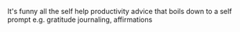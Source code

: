 It's funny all the self help productivity advice that boils down to a self prompt e.g. gratitude journaling, affirmations

